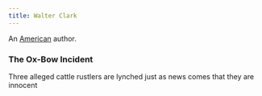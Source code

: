 ```yaml
---
title: Walter Clark
---
```


An [American](../index.html) author.

### The Ox-Bow Incident

Three alleged cattle rustlers are lynched just as news comes that they are innocent
